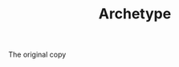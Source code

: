 ---
title: Archetype
letter: A
permalink: "/definitions/archetype.html"
body: The original copy
published_at: '2018-07-07'
source: Black's Law Dictionary
layout: post
---